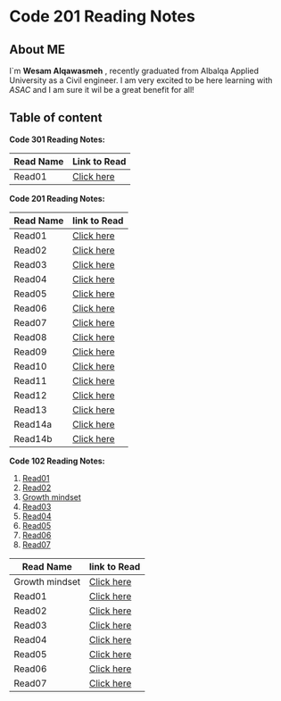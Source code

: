 # Code 201 Reading Notes

## About ME

I`m **Wesam Alqawasmeh** , recently graduated from Albalqa Applied University as a Civil engineer.
I am very excited to be here learning with *ASAC* and I am sure it wil be a great benefit for all!

## Table of content 

**Code 301 Reading Notes:**

Read Name | Link to Read
---------- | --------------
Read01 | [Click here](https://wesam-alqawasmeh.github.io/reading-notes/301-class-01)

**Code 201 Reading Notes:**

Read Name  | link to Read
------------ | -------------
Read01 | [Click here](https://wesam-alqawasmeh.github.io/reading-notes/class-01)
Read02 | [Click here](https://wesam-alqawasmeh.github.io/reading-notes/class-02)
Read03 | [Click here](https://wesam-alqawasmeh.github.io/reading-notes/class-03)
Read04 | [Click here](https://wesam-alqawasmeh.github.io/reading-notes/class-04)
Read05 | [Click here](https://wesam-alqawasmeh.github.io/reading-notes/class-05)
Read06 | [Click here](https://wesam-alqawasmeh.github.io/reading-notes/class-06)
Read07 | [Click here](https://wesam-alqawasmeh.github.io/reading-notes/class-07)
Read08 | [Click here](https://wesam-alqawasmeh.github.io/reading-notes/class-08)
Read09 | [Click here](https://wesam-alqawasmeh.github.io/reading-notes/class-09)
Read10 | [Click here](https://wesam-alqawasmeh.github.io/reading-notes/class-10)
Read11 | [Click here](https://wesam-alqawasmeh.github.io/reading-notes/class-11)
Read12 | [Click here](https://wesam-alqawasmeh.github.io/reading-notes/class-12)
Read13 | [Click here](https://wesam-alqawasmeh.github.io/reading-notes/class-13)
Read14a | [Click here](https://wesam-alqawasmeh.github.io/reading-notes/class-14a)
Read14b | [Click here](https://wesam-alqawasmeh.github.io/reading-notes/class-14b)



**Code 102 Reading Notes:**

1. [Read01](https://wesam-alqawasmeh.github.io/reading-notes/Read01)
2. [Read02](https://wesam-alqawasmeh.github.io/reading-notes/Read02)
3. [Growth mindset](https://wesam-alqawasmeh.github.io/reading-notes/Growth-mindset)
4. [Read03](https://wesam-alqawasmeh.github.io/reading-notes/read03)
5. [Read04](https://wesam-alqawasmeh.github.io/reading-notes/read04)
6. [Read05](https://wesam-alqawasmeh.github.io/reading-notes/read05)
7. [Read06](https://wesam-alqawasmeh.github.io/reading-notes/read06)
8. [Read07](https://wesam-alqawasmeh.github.io/reading-notes/read07)



Read Name  | link to Read
------------ | -------------
Growth mindset | [Click here](https://wesam-alqawasmeh.github.io/reading-notes/Growth-mindset)
Read01 | [Click here](https://wesam-alqawasmeh.github.io/reading-notes/Read01)
Read02 | [Click here](https://wesam-alqawasmeh.github.io/reading-notes/Read02)
| Read03 | [Click here](https://wesam-alqawasmeh.github.io/reading-notes/read03)|
| Read04 | [Click here](https://wesam-alqawasmeh.github.io/reading-notes/read04)|
| Read05 | [Click here](https://wesam-alqawasmeh.github.io/reading-notes/read05) |
| Read06 | [Click here](https://wesam-alqawasmeh.github.io/reading-notes/read06) 
| Read07 | [Click here](https://wesam-alqawasmeh.github.io/reading-notes/read07)








